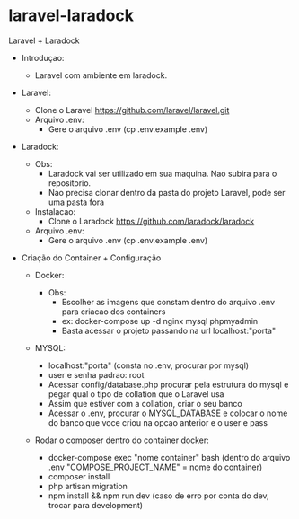 # laravel-laradock
Laravel + Laradock

- Introduçao:
   - Laravel com ambiente em laradock.

- Laravel:
   - Clone o Laravel https://github.com/laravel/laravel.git
   - Arquivo .env:
      - Gere o arquivo .env (cp .env.example .env)

- Laradock:
  - Obs: 
       - Laradock vai ser utilizado em sua maquina. Nao subira para o repositorio.
       - Nao precisa clonar dentro da pasta do projeto Laravel, pode ser uma pasta fora
  - Instalacao:
       - Clone o Laradock https://github.com/laradock/laradock
  - Arquivo .env:
      - Gere o arquivo .env (cp .env.example .env)

- Criação do Container + Configuração
   - Docker:
      - Obs: 
         - Escolher as imagens que constam dentro do arquivo .env para criacao dos containers
         - ex: docker-compose up -d nginx mysql phpmyadmin
         - Basta acessar o projeto passando na url localhost:"porta"

   - MYSQL:
      - localhost:"porta" (consta no .env, procurar por mysql)
      - user e senha padrao: root
      - Acessar config/database.php procurar pela estrutura do mysql e pegar qual o tipo de collation que o Laravel usa
      - Assim que estiver com a collation, criar o seu banco
      - Acessar o .env, procurar o MYSQL_DATABASE e colocar o nome do banco que voce criou na opcao anterior e o user e pass

   - Rodar o composer dentro do container docker:
      - docker-compose exec "nome container" bash (dentro do arquivo .env "COMPOSE_PROJECT_NAME" = nome do container)
      - composer install 
      - php artisan migration
      - npm install && npm run dev (caso de erro por conta do dev, trocar para development)
      
       
       
       
       
